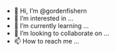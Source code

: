 - 👋 Hi, I’m @gordenfishern
- 👀 I’m interested in ...
- 🌱 I’m currently learning ...
- 💞️ I’m looking to collaborate on ...
- 📫 How to reach me ...

<!---
gordenfishern/gordenfishern is a ✨ special ✨ repository because its `README.md` (this file) appears on your GitHub profile.
You can click the Preview link to take a look at your changes.
--->
